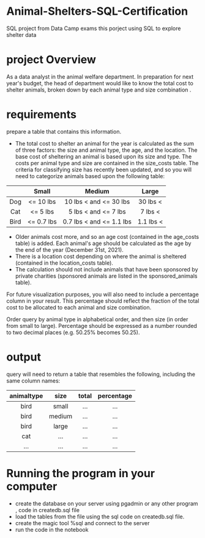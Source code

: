 # Animal-Shelters-SQL-Certification
SQL project from Data Camp exams
this porject using SQL to explore shelter data 
# project Overview
As a data analyst in the animal welfare department. In preparation for next year's budget, the head of department would like to know the total cost to shelter animals, broken down by each animal type and size combination .
# requirements
prepare a table that contains this information.
- The total cost to shelter an animal for the year is calculated as the sum of three factors: the size and animal type, the age, and the location.
The base cost of sheltering an animal is based upon its size and type. The costs per animal type and size are contained in the size_costs table. The criteria for classifying size has recently been updated, and so you will need to categorize animals based upon the following table:

| | Small | Medium | Large |
| :---: | :---: | :---: | :---: |
| Dog |<= 10 lbs|10 lbs < and <= 30 lbs|30 lbs <|
| Cat |<= 5 lbs| 5 lbs < and <= 7 lbs|7 lbs <|
| Bird|<= 0.7 lbs|0.7 lbs < and <= 1.1 lbs|1.1 lbs <|
- Older animals cost more, and so an age cost (contained in the age_costs table) is added. Each animal's age should be calculated as the age by the end of the year (December 31st, 2021).
- There is a location cost depending on where the animal is sheltered (contained in the location_costs table).
- The calculation should not include animals that have been sponsored by private charities (sponsored animals are listed in the sponsored_animals table).

For future visualization purposes, you will also need to include a percentage column in your result. This percentage should reflect the fraction of the total cost to be allocated to each animal and size combination.

Order query by animal type in alphabetical order, and then size (in order from small to large). Percentage should be expressed as a number rounded to two decimal places (e.g. 50.25% becomes 50.25). 
# output
query will need to return a table that resembles the following, including the same column names:

| animaltype |	size|	total |	percentage |
| :---: | :---: | :---: | :---: |
| bird	| small	| …	| … |
| bird	| medium | …	| … |
| bird	| large	| … |	… |
| cat | … | … | … |
| …	| … |	…	| … |

# Running the program in your computer 
- create the database on your server using pgadmin or any other program , code in createdb.sql file
- load the tables from the file using the sql code on createdb.sql file.
- create the magic tool %sql and connect to the server
- run the code in the notebook
